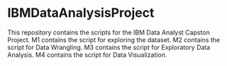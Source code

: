 # IBMDataAnalysisProject

This repository contains the scripts for the IBM Data Analyst Capston Project. 
M1 contains the script for exploring the dataset.
M2 contains the script for Data Wrangling. 
M3 contains the script for Exploratory Data Analysis.
M4 contains the script for Data Visualization. 

